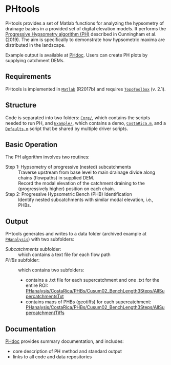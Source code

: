 # PHtools

PHtools provides a set of Matlab functions for analyzing the hypsometry of drainage 
basins in a provided set of digital elevation models. 
It performs the 
[Progressive Hypsometry algorithm (PH)](https://mcunningham917.github.io/PHdoc/Method/) 
described in Cunningham et al. (2019). The aim is specifically to demonstrate how 
hypsometric maxima are distributed in the landscape. 

Example output is available at [PHdoc](https://mcunningham917.github.io/PHdoc/). 
Users can create PH plots by supplying catchment DEMs.

## Requirements

PHtools is implemented in [`Matlab`](https://www.mathworks.com/products/matlab.html)
 (R2017b) and requires 
[`TopoToolbox`](https://topotoolbox.wordpress.com/) (v. 2.1).

## Structure

Code is separated into two folders: 
[`Core/`](https://github.com/mcunningham917/PHtools/tree/master/Core), which contains
 the scripts needed to run PH, and 
 [`Example/`](https://github.com/mcunningham917/PHtools/tree/master/Example), 
 which contains a demo, 
 [`CostaRica.m`](https://github.com/mcunningham917/PHtools/blob/master/Example/CostaRica.m), 
 and a 
 [`Defaults.m`](https://github.com/mcunningham917/PHtools/blob/master/Example/Defaults.m) 
 script that be shared by multiple driver scripts.

## Basic Operation

The PH algorithm involves two routines: 

 <dl>
  <dt>Step 1: Hypsometry of progressive (nested) subcatchments </dt>
  <dd> 
	Traverse upstream from base level to main drainage divide along chains (flowpaths) in 
	supplied DEM.
  <br> 
	Record the modal elevation of the catchment draining to the (progressively higher) 
	position on each chain.
  </dd>
  <dt>Step 2: Progressive Hypsometric Bench (PHB) Identification</dt>
  <dd>
  	Identify nested subcatchments with similar modal elevation, i.e., PHBs.
  </dd>
</dl> 


## Output

PHtools generates and writes to a data folder (archived example at 
[`PHanalysis`](https://github.com/mcunningham917/PHanalysis)) with two subfolders:

 <dl>
  <dt><em>Subcatchments</em> subfolder:</dt>
  <dd> 
	 which contains a text file for each flow path
  </dd>
  <dt><em>PHBs</em> subfolder:</dt>
  <dd> 
  
  which contains two subfolders:
  
  <ul>
	<li>
		contains a .txt file for each supercatchment and one .txt for the entire ROI: 
		<a href="https://github.com/mcunningham917/PHanalysis/tree/master/CostaRica/PHBs/Cusum02_BenchLength3Steps/AllSupercatchmentsTxt">
		PHanalysis/CostaRica/PHBs/Cusum02_BenchLength3Steps/AllSupercatchmentsTxt</a> 
	</li>
	<li>
		contains maps of PHBs (geotiffs) for each supercatchment:
		<a href="https://github.com/mcunningham917/PHanalysis/tree/master/CostaRica/PHBs/Cusum02_BenchLength3Steps/AllSupercatchmentsTxt">
		PHanalysis/CostaRica/PHBs/Cusum02_BenchLength3Steps/AllSupercatchmentTiffs</a> 
	</li>
</ul>
  </dd>
</dl> 


## Documentation

[PHdoc](https://mcunningham917.github.io/PHdoc/) provides summary documentation, 
and includes:

   - core description of PH method and standard output
   - links to all code and data repositories
